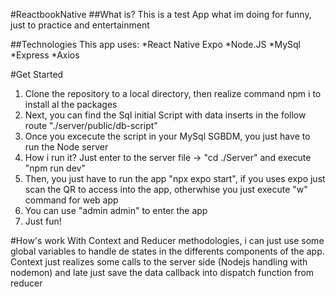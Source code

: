 #ReactbookNative
##What is?
This is a test App what im doing for funny, just to practice and entertainment

##Technologies
This app uses:
*React Native Expo
*Node.JS
*MySql
*Express
*Axios

#Get Started
1. Clone the repository to a local directory, then realize command npm i to install al the packages
2. Next, you can find the Sql initial Script with data inserts in the follow route "./server/public/db-script"
3. Once you excecute the script in your MySql SGBDM, you just have to run the Node server
4. How i run it? Just enter to the server file -> "cd ./Server" and execute "npm run dev"
5. Then, you just have to run the app "npx expo start", if you uses expo just scan the QR to access into the app, otherwhise you just execute "w" command for web app
6. You can use "admin admin" to enter the app
7. Just fun!

#How's work
With Context and Reducer methodologies, i can just use some global variables to handle de states in the differents components of the app.
Context just realizes some calls to the server side (Nodejs handling with nodemon) and late just save the data callback into dispatch function from reducer
